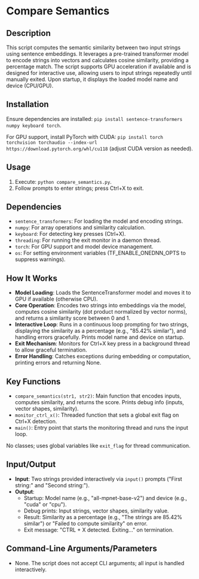 # Compare Semantics

## Description

This script computes the semantic similarity between two input strings using sentence embeddings. It leverages a pre-trained transformer model to encode strings into vectors and calculates cosine similarity, providing a percentage match. The script supports GPU acceleration if available and is designed for interactive use, allowing users to input strings repeatedly until manually exited. Upon startup, it displays the loaded model name and device (CPU/GPU).

## Installation

Ensure dependencies are installed: `pip install sentence-transformers numpy keyboard torch`.

For GPU support, install PyTorch with CUDA: `pip install torch torchvision torchaudio --index-url https://download.pytorch.org/whl/cu118` (adjust CUDA version as needed).

## Usage

1. Execute: `python compare_semantics.py`.
2. Follow prompts to enter strings; press Ctrl+X to exit.

## Dependencies

- `sentence_transformers`: For loading the model and encoding strings.
- `numpy`: For array operations and similarity calculation.
- `keyboard`: For detecting key presses (Ctrl+X).
- `threading`: For running the exit monitor in a daemon thread.
- `torch`: For GPU support and model device management.
- `os`: For setting environment variables (TF_ENABLE_ONEDNN_OPTS to suppress warnings).

## How It Works

- **Model Loading**: Loads the SentenceTransformer model and moves it to GPU if available (otherwise CPU).
- **Core Operation**: Encodes two strings into embeddings via the model, computes cosine similarity (dot product normalized by vector norms), and returns a similarity score between 0 and 1.
- **Interactive Loop**: Runs in a continuous loop prompting for two strings, displaying the similarity as a percentage (e.g., "85.42% similar"), and handling errors gracefully. Prints model name and device on startup.
- **Exit Mechanism**: Monitors for Ctrl+X key press in a background thread to allow graceful termination.
- **Error Handling**: Catches exceptions during embedding or computation, printing errors and returning None.

## Key Functions

- `compare_semantics(str1, str2)`: Main function that encodes inputs, computes similarity, and returns the score. Prints debug info (inputs, vector shapes, similarity).
- `monitor_ctrl_x()`: Threaded function that sets a global exit flag on Ctrl+X detection.
- `main()`: Entry point that starts the monitoring thread and runs the input loop.

No classes; uses global variables like `exit_flag` for thread communication.

## Input/Output

- **Input**: Two strings provided interactively via `input()` prompts ("First string:" and "Second string:").
- **Output**:
  - Startup: Model name (e.g., "all-mpnet-base-v2") and device (e.g., "cuda" or "cpu").
  - Debug prints: Input strings, vector shapes, similarity value.
  - Result: Similarity as a percentage (e.g., "The strings are 85.42% similar") or "Failed to compute similarity" on error.
  - Exit message: "CTRL + X detected. Exiting..." on termination.

## Command-Line Arguments/Parameters

- None. The script does not accept CLI arguments; all input is handled interactively.